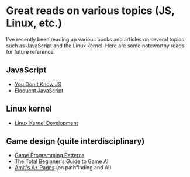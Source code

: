# Great reads on various topics (JS, Linux, etc.)

I've recently been reading up various books and articles on several topics such
as JavaScript and the Linux kernel. Here are some noteworthy reads for
future reference.

## JavaScript
 * [You Don't Know JS](https://github.com/getify/You-Dont-Know-JS/)
 * [Eloquent JavaScript](https://eloquentjavascript.net/)

## Linux kernel
 * [Linux Kernel Development](https://books.google.com.sg/books/about/Linux_Kernel_Development.html?id=1nCQJE0oRE0C/)

## Game design (quite interdisciplinary)
 * [Game Programming Patterns](http://gameprogrammingpatterns.com/)
 * [The Total Beginner's Guide to Game AI](https://www.gamedev.net/articles/programming/artificial-intelligence/the-total-beginners-guide-to-game-ai-r4942/)
 * [Amit's A* Pages](http://theory.stanford.edu/~amitp/GameProgramming/) (on pathfinding and AI)
